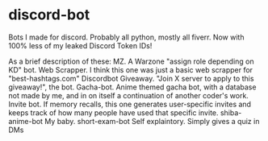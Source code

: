 # discord-bot
Bots I made for discord. Probably all python, mostly all fiverr. Now with 100% less of my leaked Discord Token IDs!

As a brief description of these:
MZ. 
  A Warzone "assign role depending on KD" bot.
Web Scrapper. 
  I think this one was just a basic web scrapper for "best-hashtags.com"
Discordbot Giveaway.
  "Join X server to apply to this giveaway!", the bot.
Gacha-bot.
  Anime themed gacha bot, with a database not made by me, and in on itself a continuation of another coder's   work.
Invite bot.
  If memory recalls, this one generates user-specific invites and keeps track of how many people have used     that specific invite.
shiba-anime-bot
  My baby.
short-exam-bot
  Self explaintory. Simply gives a quiz in DMs
